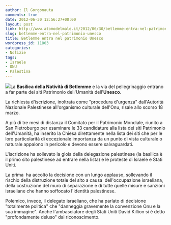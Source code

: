 ```yaml
---
author: Il Gorgonauta
comments: true
date: 2012-06-30 12:56:27+00:00
layout: post
link: http://www.atomodelmale.it/2012/06/30/betlemme-entra-nel-patrimonio-unesco/
slug: betlemme-entra-nel-patrimonio-unesco
title: Betlemme entra nel patrimonio Unesco
wordpress_id: 11803
categories:
- Notizie
tags:
- Israele
- ONU
- Palestina
---
```


[![](http://www.atomodelmale.it/wp-content/uploads/2012/06/Betlemme-300x225.jpg)](http://www.atomodelmale.it/wp-content/uploads/2012/06/Betlemme.jpg)La **Basilica della Natività di Betlemme** e la via del pellegrinaggio entrano a far parte dei siti Patrimonio dell'Umanità dell'**Unesco**.

La richiesta d'iscrizione, inoltrata come "procedura d'urgenza" dall'Autorità Nazionale Palestinese all'organismo culturale dell'Onu, risale allo scorso 18 marzo.

A più di tre mesi di distanza il Comitato per il Patrimonio Mondiale, riunito a San Pietroburgo per esaminare le 33 candidature alla lista dei siti Patrimonio dell'Umanità, ha inserito la Chiesa direttamente nella lista dei siti che per le loro particolarità di eccezionale importanza da un punto di vista culturale o naturale appaiono in pericolo e devono essere salvaguardati.

L'iscrizione ha sollevato la gioia della delegazione palestinese (la basilica è il primo sito palestinese ad entrare nella lista) e le proteste di Israele e Stati Uniti.


La prima  ha accolto la decisione con un lungo applauso, sollevando il rischio della distruzione totale del sito a causa  dell'occupazione israeliana, della costruzione del muro di separazione e di tutte quelle misure e sanzioni israeliane che hanno soffocato l'identità palestinese.

Polemico, invece, il delegato israeliano, che ha parlato di decisione "totalmente politica" che "danneggia gravemente la convenzione Onu e la sua immagine". Anche l'ambasciatore degli Stati Uniti David Killion si è detto "profondamente deluso" dal riconoscimento.
